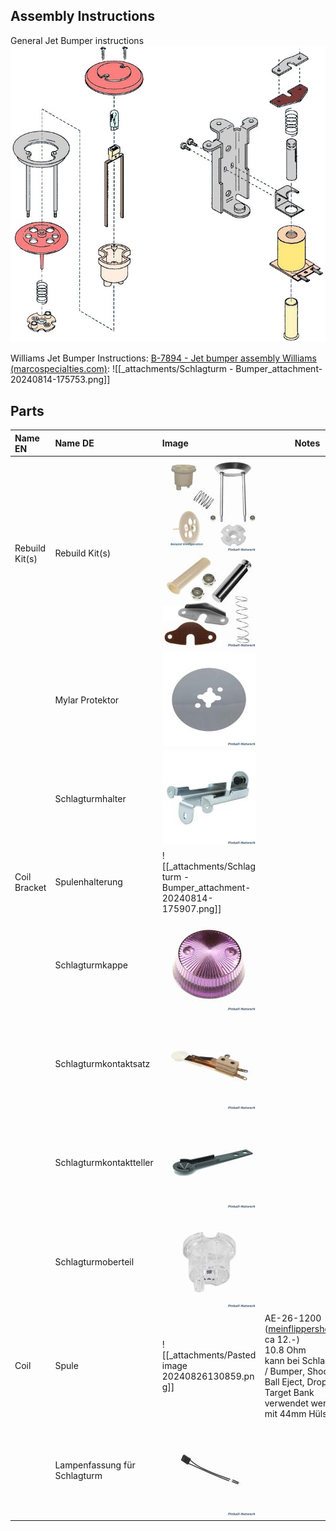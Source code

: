 ## Assembly Instructions
General Jet Bumper instructions
![500](_attachments/Schlagturm%20-%20Bumper_-20240702.png) 

Williams Jet Bumper Instructions: [B-7894 - Jet bumper assembly Williams (marcospecialties.com)](https://www.marcospecialties.com/pinball-parts/B-7894): 
![[_attachments/Schlagturm - Bumper_attachment-20240814-175753.png]] 
## Parts
| Name EN        | Name DE                      | Image                                                                                                             | Notes                                                                                                                                                                                                                                                                              |
| :------------- | :--------------------------- | :---------------------------------------------------------------------------------------------------------------- | ---------------------------------------------------------------------------------------------------------------------------------------------------------------------------------------------------------------------------------------------------------------------------------- |
| Rebuild Kit(s) | Rebuild Kit(s)               | ![](_attachments/Schlagturm%20-%20Bumper_-20240701.png) ![](_attachments/Schlagturm%20-%20Bumper_-20240701-1.png) |                                                                                                                                                                                                                                                                                    |
|                | Mylar Protektor              | ![](_attachments/Schlagturm%20-%20Bumper_-20240701-2.png)                                                         |                                                                                                                                                                                                                                                                                    |
|                | Schlagturmhalter             | ![](_attachments/Schlagturm%20-%20Bumper_-20240701-3.png)                                                         |                                                                                                                                                                                                                                                                                    |
| Coil Bracket   | Spulenhalterung              | <div style="width: 150px">![[_attachments/Schlagturm - Bumper_attachment-20240814-175907.png]]</div>              |                                                                                                                                                                                                                                                                                    |
|                | Schlagturmkappe              | ![](_attachments/Schlagturm%20-%20Bumper_-20240701-4.png)                                                         |                                                                                                                                                                                                                                                                                    |
|                | Schlagturmkontaktsatz        | ![](_attachments/Schlagturm%20-%20Bumper_-20240701-5.png)                                                         |                                                                                                                                                                                                                                                                                    |
|                | Schlagturmkontaktteller      | ![](_attachments/Schlagturm%20-%20Bumper_-20240701-6.png)                                                         |                                                                                                                                                                                                                                                                                    |
|                | Schlagturmoberteil           | ![](_attachments/Schlagturm%20-%20Bumper_-20240701-7.png)                                                         |                                                                                                                                                                                                                                                                                    |
| Coil           | Spule                        | <div style="width: 150px">![[_attachments/Pasted image 20240826130859.png]]</div>                                 | AE-26-1200 ([meinflippershop.ch](https://www.meinflippershop.ch/pi/Shop-nach-Kategorien/Spulen/Bally/spule-ae-26-1200.html?von_suchresultat=true), ca 12.-)<br>10.8 Ohm<br>kann bei Schlagturm / Bumper, Shooter, Ball Eject, Drop Target Bank verwendet werden.<br>mit 44mm Hülse |
|                | Lampenfassung für Schlagturm | ![](_attachments/Schlagturm%20-%20Bumper_-20240701-8.png)                                                         |                                                                                                                                                                                                                                                                                    |

